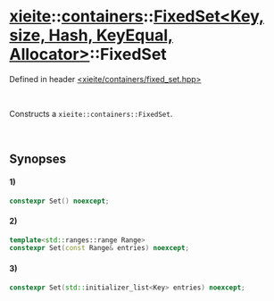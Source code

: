# [xieite](../../../../../../xieite.md)\:\:[containers](../../../../../../containers.md)\:\:[FixedSet<Key, size, Hash, KeyEqual, Allocator>](../../../../fixed_set.md)\:\:FixedSet
Defined in header [<xieite/containers/fixed_set.hpp>](../../../../../../../include/xieite/containers/fixed_set.hpp)

&nbsp;

Constructs a `xieite::containers::FixedSet`.

&nbsp;

## Synopses
#### 1)
```cpp
constexpr Set() noexcept;
```
#### 2)
```cpp
template<std::ranges::range Range>
constexpr Set(const Range& entries) noexcept;
```
#### 3)
```cpp
constexpr Set(std::initializer_list<Key> entries) noexcept;
```
